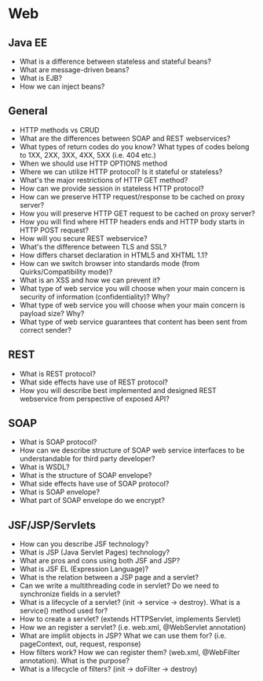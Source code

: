 # Web

## Java EE
- What is a difference between stateless and stateful beans?
- What are message-driven beans?
- What is EJB?
- How we can inject beans?

## General
- HTTP methods vs CRUD
- What are the differences between SOAP and REST webservices?
- What types of return codes do you know? What types of codes belong to 1XX, 2XX, 3XX, 4XX, 5XX (i.e. 404 etc.)
- When we should use HTTP OPTIONS method
- Where we can utilize HTTP protocol? Is it stateful or stateless?
- What's the major restrictions of HTTP GET method?
- How can we provide session in stateless HTTP protocol?
- How can we preserve HTTP request/response to be cached on proxy server?
- How you will preserve HTTP GET request to be cached on proxy server?
- How you will find where HTTP headers ends and HTTP body starts in HTTP POST request?
- How will you secure REST webservice?
- What's the difference between TLS and SSL?
- How differs charset declaration in HTML5 and XHTML 1.1?
- How can we switch browser into standards mode (from Quirks/Compatibility mode)?
- What is an XSS and how we can prevent it?
- What type of web service you will choose when your main concern is security of information (confidentiality)? Why?
- What type of web service you will choose when your main concern is payload size? Why?
- What type of web service guarantees that content has been sent from correct sender?

## REST
- What is REST protocol?
- What side effects have use of REST protocol?
- How you will describe best implemented and designed REST webservice from perspective of exposed API?

## SOAP
- What is SOAP protocol?
- How can we describe structure of SOAP web service interfaces to be understandable for third party developer?
- What is WSDL?
- What is the structure of SOAP envelope?
- What side effects have use of SOAP protocol?
- What is SOAP envelope?
- What part of SOAP envelope do we encrypt?

## JSF/JSP/Servlets
- How can you describe JSF technology?
- What is JSP (Java Servlet Pages) technology?
- What are pros and cons using both JSF and JSP?
- What is JSF EL (Expression Language)?
- What is the relation between a JSP page and a servlet?
- Can we write a multithreading code in servlet? Do we need to synchronize fields in a servlet?
- What is a lifecycle of a servlet? (init -> service -> destroy). What is a service() method used for?
- How to create a servlet? (extends HTTPServlet, implements Servlet)
- How we an register a servlet? (i.e. web.xml, @WebServlet annotation)
- What are impliit objects in JSP? What we can use them for? (i.e. pageContext, out, request, response)
- How filters work? How we can register them? (web.xml, @WebFilter annotation). What is the purpose?
- What is a lifecycle of filters? (init -> doFilter -> destroy)
